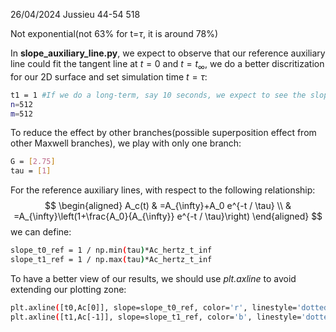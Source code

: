26/04/2024 Jussieu 44-54 518

Not exponential(not 63% for t=$\tau$, it is around 78%)




In **slope_auxiliary_line.py**, we expect to observe that our reference auxiliary line could fit the tangent line at $t=0$ and $t=t_{\infty}$, we do a better discritization for our 2D surface and set simulation time $t=\tau$:

```bash
t1 = 1 #If we do a long-term, say 10 seconds, we expect to see the slope change from 1/tau1 to 1/tau2 then to zero
n=512
m=512
```

To reduce the effect by other branches(possible superposition effect from other Maxwell branches), we play with only one branch:

```bash
G = [2.75]
tau = [1]
```
For the reference auxiliary lines, with respect to the following relationship:
$$
\begin{aligned}
A_c(t) & =A_{\infty}+A_0 e^{-t / \tau} \\
& =A_{\infty}\left(1+\frac{A_0}{A_{\infty}} e^{-t / \tau}\right)
\end{aligned}
$$
we can define:

```bash
slope_t0_ref = 1 / np.min(tau)*Ac_hertz_t_inf
slope_t1_ref = 1 / np.max(tau)*Ac_hertz_t_inf
```

To have a better view of our results, we should use *plt.axline* to avoid extending our plotting zone:

```bash
plt.axline([t0,Ac[0]], slope=slope_t0_ref, color='r', linestyle='dotted', label='Tangent at Start (Ref)')
plt.axline([t1,Ac[-1]], slope=slope_t1_ref, color='b', linestyle='dotted', label='Tangent at End (Ref)')
```




